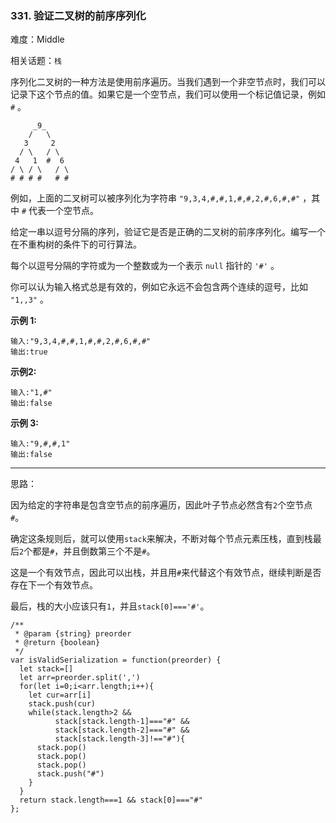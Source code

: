 ### 331. 验证二叉树的前序序列化

难度：Middle

相关话题：`栈`

序列化二叉树的一种方法是使用前序遍历。当我们遇到一个非空节点时，我们可以记录下这个节点的值。如果它是一个空节点，我们可以使用一个标记值记录，例如  `#` 。



```
     _9_
    /   \
   3     2
  / \   / \
 4   1  #  6
/ \ / \   / \
# # # #   # #
```


例如，上面的二叉树可以被序列化为字符串  `"9,3,4,#,#,1,#,#,2,#,6,#,#"` ，其中  `#`  代表一个空节点。



给定一串以逗号分隔的序列，验证它是否是正确的二叉树的前序序列化。编写一个在不重构树的条件下的可行算法。



每个以逗号分隔的字符或为一个整数或为一个表示  `null`  指针的  `'#'`  。



你可以认为输入格式总是有效的，例如它永远不会包含两个连续的逗号，比如 `"1,,3"`  。



**示例 1:** 



```
输入:"9,3,4,#,#,1,#,#,2,#,6,#,#"
输出:true
```


**示例2:** 



```
输入:"1,#"
输出:false
```


**示例 3:** 



```
输入:"9,#,#,1"
输出:false
```



-----

思路：

因为给定的字符串是包含空节点的前序遍历，因此叶子节点必然含有`2`个空节点`#`。

确定这条规则后，就可以使用`stack`来解决，不断对每个节点元素压栈，直到栈最后`2`个都是`#`，并且倒数第三个不是`#`。

这是一个有效节点，因此可以出栈，并且用`#`来代替这个有效节点，继续判断是否存在下一个有效节点。

最后，栈的大小应该只有`1`，并且`stack[0]==='#'`。

```
/**
 * @param {string} preorder
 * @return {boolean}
 */
var isValidSerialization = function(preorder) {
  let stack=[]
  let arr=preorder.split(',')
  for(let i=0;i<arr.length;i++){
    let cur=arr[i]
    stack.push(cur)
    while(stack.length>2 && 
          stack[stack.length-1]==="#" && 
          stack[stack.length-2]==="#" && 
          stack[stack.length-3]!=="#"){
      stack.pop()
      stack.pop()
      stack.pop()
      stack.push("#")
    }
  }
  return stack.length===1 && stack[0]==="#"
};
```


